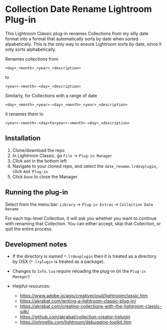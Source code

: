 # Collection Date Rename Lightroom Plug-in

This Lightroom Classic plug-in renames Collections from my silly date format into a format that automatically sorts by date when sorted alpabetically.
This is the only way to ensure Lightroom sorts by date, since it only sorts alphabetically.

Renames collections from
```
<day>_<month>_<year>_<description>
```

to 
```
<year>-<month>-<day>_<description>
```

Similarly, for Collections with a range of date

```
<day>_<month>_<year>-<day>_<month>_<year>_<description>
```

it renames them to

```
<year>-<month>-<day>to<year>-<month>-<day>_<description>
```

## Installation

1. Clone/download the repo
2. In Lightroom Classic, go `File` -> `Plug-in Manager`
3. Click `Add` in the bottom left
4. Navigate to your cloned repo, and select the `date_rename.lrdevplugin`, click `Add Plug-in`
5. Click `Done` to close the Manager

## Running the plug-in

Select from the menu bar: `Library` -> `Plug-in Extras` -> `Collection Date Rename`

For each top-level Collection, it will ask you whether you want to continue with renaming that Collection. You can either accept, skip that Collection, or quit the entire process.

## Development notes

- If the directory is named `*.lrdevplugin` then it is treated as a directory by OSX (`*.lrplugin` is treated as a package).

- Changes to `Info.lua` require reloading the plug-in (in the `Plug-in Manager`)

- Helpful resources:
  - https://www.adobe.io/apis/creativecloud/lightroomclassic.htm
  - https://akrabat.com/writing-a-lightroom-classic-plug-in/
  - https://akrabat.com/creating-collections-with-the-lightroom-classic-sdk/
  - https://github.com/akrabat/collection-creator-lrplugin
  - https://johnrellis.com/lightroom/debugging-toolkit.htm